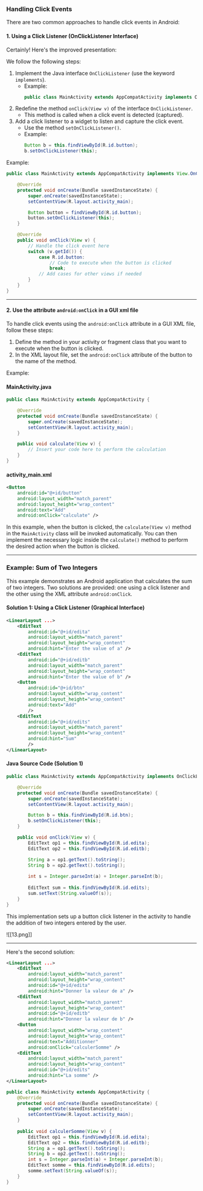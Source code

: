 ### Handling Click Events

There are two common approaches to handle click events in Android:


#### 1. Using a Click Listener (OnClickListener Interface)



Certainly! Here's the improved presentation:

We follow the following steps:

1. Implement the Java interface `OnClickListener` (use the keyword `implements`).
   - Example:
     ```java
     public class MainActivity extends AppCompatActivity implements OnClickListener {
     ```
2. Redefine the method `onClick(View v)` of the interface `OnClickListener`.
   - This method is called when a click event is detected (captured).
3. Add a click listener to a widget to listen and capture the click event.
   - Use the method `setOnClickListener()`.
   - Example:
     ```java
     Button b = this.findViewById(R.id.button);
     b.setOnClickListener(this);
     ```




Example:

```java
public class MainActivity extends AppCompatActivity implements View.OnClickListener {

    @Override
    protected void onCreate(Bundle savedInstanceState) {
        super.onCreate(savedInstanceState);
        setContentView(R.layout.activity_main);

        Button button = findViewById(R.id.button);
        button.setOnClickListener(this);
    }

    @Override
    public void onClick(View v) {
        // Handle the click event here
        switch (v.getId()) {
            case R.id.button:
                // Code to execute when the button is clicked
                break;
            // Add cases for other views if needed
        }
    }
}
```

---
#### 2. Use the attribute `android:onClick` in a GUI xml file


To handle click events using the `android:onClick` attribute in a GUI XML file, follow these steps:

1. Define the method in your activity or fragment class that you want to execute when the button is clicked.
2. In the XML layout file, set the `android:onClick` attribute of the button to the name of the method.

Example:

#### MainActivity.java

```java
public class MainActivity extends AppCompatActivity {

    @Override
    protected void onCreate(Bundle savedInstanceState) {
        super.onCreate(savedInstanceState);
        setContentView(R.layout.activity_main);
    }

    public void calculate(View v) {
        // Insert your code here to perform the calculation
    }
}
```

#### activity_main.xml

```xml
<Button
    android:id="@+id/button"
    android:layout_width="match_parent"
    android:layout_height="wrap_content"
    android:text="Add"
    android:onClick="calculate" />
```

In this example, when the button is clicked, the `calculate(View v)` method in the `MainActivity` class will be invoked automatically. You can then implement the necessary logic inside the `calculate()` method to perform the desired action when the button is clicked.

---


### Example: Sum of Two Integers

This example demonstrates an Android application that calculates the sum of two integers. Two solutions are provided: one using a click listener and the other using the XML attribute `android:onClick`.

#### Solution 1: Using a Click Listener (Graphical Interface)

```xml
<LinearLayout ...>
    <EditText
        android:id="@+id/edita"
        android:layout_width="match_parent"
        android:layout_height="wrap_content"
        android:hint="Enter the value of a" />
    <EditText
        android:id="@+id/editb"
        android:layout_width="match_parent"
        android:layout_height="wrap_content"
        android:hint="Enter the value of b" />
    <Button
        android:id="@+id/btn"
        android:layout_width="wrap_content"
        android:layout_height="wrap_content"
        android:text="Add"
        />
    <EditText
        android:id="@+id/edits"
        android:layout_width="match_parent"
        android:layout_height="wrap_content"
        android:hint="Sum"
        />
</LinearLayout>
```

#### Java Source Code (Solution 1)

```java
public class MainActivity extends AppCompatActivity implements OnClickListener {

    @Override
    protected void onCreate(Bundle savedInstanceState) {
        super.onCreate(savedInstanceState);
        setContentView(R.layout.activity_main);

        Button b = this.findViewById(R.id.btn);
        b.setOnClickListener(this);
    }

    public void onClick(View v) {
        EditText op1 = this.findViewById(R.id.edita);
        EditText op2 = this.findViewById(R.id.editb);

        String a = op1.getText().toString();
        String b = op2.getText().toString();
        
        int s = Integer.parseInt(a) + Integer.parseInt(b);
        
        EditText sum = this.findViewById(R.id.edits);
        sum.setText(String.valueOf(s));
    }
}
```

This implementation sets up a button click listener in the activity to handle the addition of two integers entered by the user.



![[13.png]]



---


Here's the second solution:

```xml
<LinearLayout ...>
    <EditText
        android:layout_width="match_parent"
        android:layout_height="wrap_content"
        android:id="@+id/edita"
        android:hint="Donner la valeur de a" />
    <EditText
        android:layout_width="match_parent"
        android:layout_height="wrap_content"
        android:id="@+id/editb"
        android:hint="Donner la valeur de b" />
    <Button
        android:layout_width="wrap_content"
        android:layout_height="wrap_content"
        android:text="Additionner"
        android:onClick="calculerSomme" />
    <EditText
        android:layout_width="match_parent"
        android:layout_height="wrap_content"
        android:id="@+id/edits"
        android:hint="La somme" />
</LinearLayout>
```

```java
public class MainActivity extends AppCompatActivity {
    @Override
    protected void onCreate(Bundle savedInstanceState) {
        super.onCreate(savedInstanceState);
        setContentView(R.layout.activity_main);
    }
    
    public void calculerSomme(View v) {
        EditText op1 = this.findViewById(R.id.edita);
        EditText op2 = this.findViewById(R.id.editb);
        String a = op1.getText().toString();
        String b = op2.getText().toString();
        int s = Integer.parseInt(a) + Integer.parseInt(b);
        EditText somme = this.findViewById(R.id.edits);
        somme.setText(String.valueOf(s));
    }
}
```